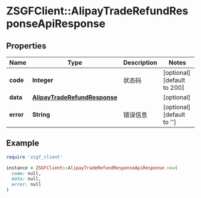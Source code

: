 # ZSGFClient::AlipayTradeRefundResponseApiResponse

## Properties

| Name | Type | Description | Notes |
| ---- | ---- | ----------- | ----- |
| **code** | **Integer** | 状态码 | [optional][default to 200] |
| **data** | [**AlipayTradeRefundResponse**](AlipayTradeRefundResponse.md) |  | [optional] |
| **error** | **String** | 错误信息 | [optional][default to &#39;&#39;] |

## Example

```ruby
require 'zsgf_client'

instance = ZSGFClient::AlipayTradeRefundResponseApiResponse.new(
  code: null,
  data: null,
  error: null
)
```

